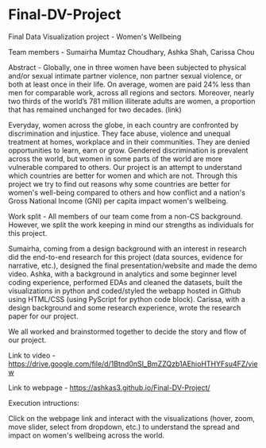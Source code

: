 # Final-DV-Project
Final Data Visualization project - Women's Wellbeing

Team members - Sumairha Mumtaz Choudhary, Ashka Shah, Carissa Chou

Abstract -
Globally, one in three women have been subjected to physical and/or sexual intimate partner violence, non partner sexual violence, or both at least once in their life. On average, women are paid 24% less than men for comparable work, across all regions and sectors. Moreover, nearly two thirds of the world’s 781 million illiterate adults are women, a proportion that has remained unchanged for two decades. (link)

Everyday, women across the globe, in each country are confronted by discrimination and injustice. They face abuse, violence and unequal treatment at homes, workplace and in their communities. They are denied opportunities to learn, earn or grow. Gendered discrimination is prevalent across the world, but women in some parts of the world are more vulnerable compared to others. 
Our project is an attempt to understand which countries are better for women and which are not. Through this project we try to find out reasons why some countries are better for women's well-being compared to others and how conflict and a nation's Gross National Income (GNI) per capita impact women's wellbeing.

Work split - 
All members of our team come from a non-CS background. However, we split the work keeping in mind our strengths as individuals for this project. 

Sumairha, coming from a design background with an interest in research did the end-to-end research for this project (data sources, evidence for narrative, etc.), designed the final presentation/website and made the demo video.
Ashka, with a background in analytics and some beginner level coding experience, performed EDAs and cleaned the datasets, built the visualizations in python and coded/styled the webapp hosted in Github using HTML/CSS (using PyScript for python code block).
Carissa, with a design background and some research experience, wrote the research paper for our project.

We all worked and brainstormed together to decide the story and flow of our project. 

Link to video - https://drive.google.com/file/d/1Btnd0nSI_BmZZQzb1AEhioHTHYFsu4FZ/view

Link to webpage - https://ashkas3.github.io/Final-DV-Project/

Execution intructions:

Click on the webpage link and interact with the visualizations (hover, zoom, move slider, select from dropdown, etc.) to understand the spread and impact on women's wellbeing across the world.

